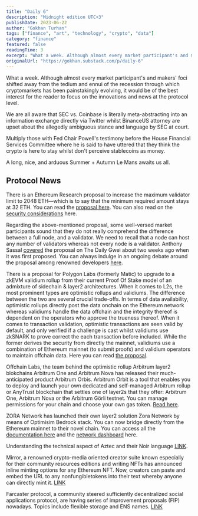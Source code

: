```yaml
---
title: "Daily 6"
description: "Midnight edition UTC+3"
publishDate: 2023-06-22
author: "Gokhan Turhan"
tags: ["finance", "art", "technology", "crypto", "data"]
category: "finance"
featured: false
readingTime: 3
excerpt: "What a week. Although almost every market participant's and makers' foci shifted away from the tedium and ennui of the recession through which cryptomarkets has been painstakingly evolving, it would b..."
originalUrl: "https://gokhan.substack.com/p/daily-6"
---
```


What a week. Although almost every market participant's and makers' foci shifted away from the tedium and ennui of the recession through which cryptomarkets has been painstakingly evolving, it would be of the best interest for the reader to focus on the innovations and news at the protocol level.

We are all aware that SEC vs. Coinbase is literally meta-abstracting into an information exchange directly via Twitter whilst BinanceUS attorney are upset about the allegedly ambiguous stance and language by SEC at court.

Multiply those with Fed Chair Powell's testimony before the House Financial Services Committee where he is said to have uttered that they think the crypto is here to stay whilst don't perceive stablecoins as money.

A long, nice, and arduous Summer + Autumn Le Mans awaits us all.

## Protocol News

There is an Ethereum Research proposal to increase the maximum validator limit to 2048 ETH—which is to say that the minimum required amount stays at 32 ETH. You can read the [proposal here](https://ethresear.ch/t/increase-the-max-effective-balance-a-modest-proposal/15801). You can also read on the [security considerations](https://notes.ethereum.org/@fradamt/meb-increase-security#) here.

Regarding the above-mentioned proposal, some well-versed market participants sound that they do not really comprehend the difference between a full node, and a validator. We need to recall that a node can host any number of validators whereas not every node is a validator. Anthony Sassal [covered](https://www.youtube.com/watch?t=778&v=8jIdwjFIKmw&feature=youtu.be) the proposal on The Daily Gwei about two weeks ago when it was first proposed. You can always indulge in an ongoing debate around the proposal among renowned developers [here](https://twitter.com/0xgokhan/status/1670787828261826560?s=20).

There is a proposal for Polygon Labs (formerly Matic) to upgrade to a zkEVM validium rollup from their current Proof Of Stake model of an admixture of sidechain & layer2 architectures. When it comes to L2s, the most prominent types are optimistic rollups and validiums. The difference between the two are several crucial trade-offs. In terms of data availability, optimistic rollups directly post the data onchain on the Ethereum network whereas validiums handle the data offchain and the integrity thereof is dependent on the operators who approve the trueness thereof. When it comes to transaction validation, optimistic transactions are seen valid by default, and only verified if a challenge is cast whilst validiums use zkSNARK to prove correct the each transaction before included. While the former derives the security from directly the mainnet, validiums use a combination of Ethereum mainnet (to submit proofs) and validium operators to maintain offchain data. Here you can read [the proposal](https://forum.polygon.technology/t/pre-pip-discussion-upgrading-polygon-pos-to-a-zkevm-validium/12187).

Offchain Labs, the team behind the optimistic rollup Arbitrum layer2 blokchains Arbitrum One and Arbitrum Nova has released their much-anticipated product Arbitrum Orbis. Arbitrum Orbit is a tool that enables you to deploy and launch your own dedicated and self-managed Arbitrum rollup or AnyTrust blockchain that settles one of layer2s that they offer: Arbitrum One, Arbitrum Nova or the Arbitrum Görli testnet. You can manage permissions for your chain and choose your own gas token. [Read here](https://developer.arbitrum.io/launch-orbit-chain/orbit-gentle-introduction).

ZORA Network has launched their own layer2 solution Zora Network by means of Optimisim Bedrock stack. You can now bridge directly from the Ethereum mainnet to their novel chain. You can access all the [documentation here](https://support.zora.co/en/collections/4159737-zora-network) and the [network dashboard](https://bridge.zora.energy/) here.

Understanding the technical aspect of Aztec and their Noir language [LINK](https://hackmd.io/@erayack/SJfsQKM4n).

Mirror, a renowned crypto-media oriented creator suite known especially for their community resources editions and writing NFTs has announced inline minting options for any Ethereum NFT. Now, creators can paste and embed the URL to any nonfungibletokens into their text whereby anyone can directly mint it. [LINK](https://twitter.com/viamirror/status/1671951635961053191)

Farcaster protocol, a community steered sufficiently decentralized social applications protocol, are having series of improvement proposals (FIP) nowadays. Topics include flexible storage and ENS names. [LINK](https://warpcast.com/v/0xfc555d)